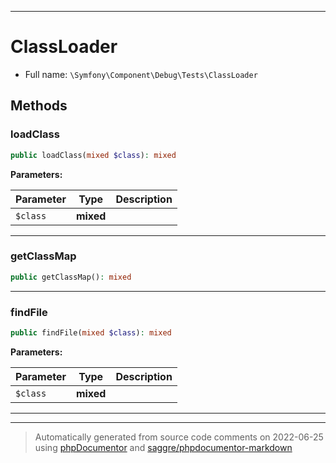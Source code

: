 ***

# ClassLoader





* Full name: `\Symfony\Component\Debug\Tests\ClassLoader`




## Methods


### loadClass



```php
public loadClass(mixed $class): mixed
```








**Parameters:**

| Parameter | Type | Description |
|-----------|------|-------------|
| `$class` | **mixed** |  |




***

### getClassMap



```php
public getClassMap(): mixed
```











***

### findFile



```php
public findFile(mixed $class): mixed
```








**Parameters:**

| Parameter | Type | Description |
|-----------|------|-------------|
| `$class` | **mixed** |  |




***


***
> Automatically generated from source code comments on 2022-06-25 using [phpDocumentor](http://www.phpdoc.org/) and [saggre/phpdocumentor-markdown](https://github.com/Saggre/phpDocumentor-markdown)
